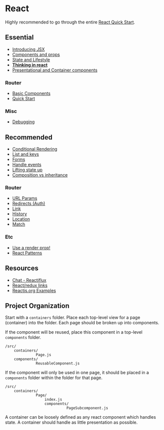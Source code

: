 # React

Highly recommended to go through the entire [React Quick Start](https://reactjs.org/docs/hello-world.html).

## Essential

* [Introducing JSX](https://reactjs.org/docs/introducing-jsx.html)
* [Components and props](https://reactjs.org/docs/components-and-props.html)
* [State and Lifestyle](https://reactjs.org/docs/state-and-lifecycle.html)
* [**Thinking in react**](https://reactjs.org/docs/thinking-in-react.html)
* [Presentational and Container components](https://medium.com/@dan_abramov/smart-and-dumb-components-7ca2f9a7c7d0)

### Router

* [Basic Components](https://reacttraining.com/react-router/web/guides/basic-components)
* [Quick Start](https://reacttraining.com/react-router/web/guides/quick-start)

### Misc

* [Debugging](https://medium.com/@baphemot/intro-to-debugging-reactjs-applications-67cf7a50b3dd)

## Recommended

* [Conditional Rendering](https://reactjs.org/docs/conditional-rendering.html)
* [List and keys](https://reactjs.org/docs/lists-and-keys.html)
* [Forms](https://reactjs.org/docs/forms.html)
* [Handle events](https://reactjs.org/docs/handling-events.html)
* [Lifting state up](https://reactjs.org/docs/lifting-state-up.html)
* [Composition vs inheritance](https://reactjs.org/docs/composition-vs-inheritance.html)

### Router

* [URL Params](https://reacttraining.com/react-router/web/example/url-params)
* [Redirects (Auth)](https://reacttraining.com/react-router/web/example/auth-workflow)
* [Link](https://reacttraining.com/react-router/web/api/Link/to-string)
* [History](https://reacttraining.com/react-router/web/api/history)
* [Location](https://reacttraining.com/react-router/web/api/location)
* [Match](https://reacttraining.com/react-router/web/api/match)

### Etc

* [Use a render prop!](https://cdb.reacttraining.com/use-a-render-prop-50de598f11ce)
* [React Patterns](https://reactpatterns.com/)

## Resources

* [Chat - Reactiflux](https://www.reactiflux.com/)
* [React/redux links](https://github.com/markerikson/react-redux-links)
* [Reactjs.org Examples](https://reactjs.org/community/examples.html)

## Project Organization

Start with a `containers` folder. Place each top-level view for a page (container) into the folder. Each page should be broken up into components.

If the component will be reused, place this component in a top-level `components` folder.

```
/src/
    containers/
              Page.js
    components/
              ReusableComponent.js
```

If the component will only be used in one page, it should be placed in a `components` folder within the folder for that page.

```
/src/
    containers/
              Page/
                  index.js
                  components/
                            PageSubcomponent.js
```

A container can be loosely defined as any react component which handles state. A container should handle as little presentation as possible.
